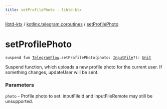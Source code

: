 ```yaml
---
title: setProfilePhoto - libtd-ktx
---
```


[libtd-ktx](../index.html) / [kotlinx.telegram.coroutines](index.html) / [setProfilePhoto](./set-profile-photo.html)

# setProfilePhoto

`suspend fun `[`TelegramFlow`](../kotlinx.telegram.core/-telegram-flow/index.html)`.setProfilePhoto(photo: `[`InputFile`](https://tdlibx.github.io/td/docs/org/drinkless/td/libcore/telegram/TdApi.InputFile.html)`?): `[`Unit`](https://kotlinlang.org/api/latest/jvm/stdlib/kotlin/-unit/index.html)

Suspend function, which uploads a new profile photo for the current user. If something changes,
updateUser will be sent.

### Parameters

`photo` - Profile photo to set. inputFileId and inputFileRemote may still be unsupported.